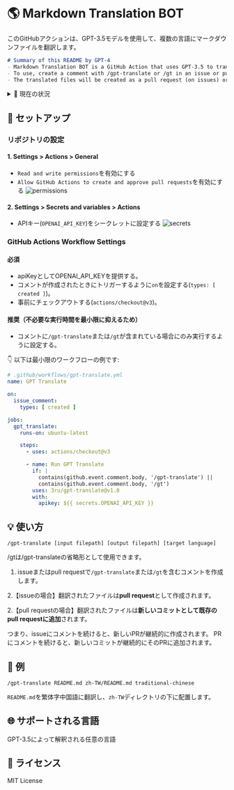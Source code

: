 # 🌎 Markdown Translation BOT

このGitHubアクションは、GPT-3.5モデルを使用して、複数の言語にマークダウンファイルを翻訳します。

```md
# Summary of this README by GPT-4
- Markdown Translation BOT is a GitHub Action that uses GPT-3.5 to translate markdown files into multiple languages.
- To use, create a comment with /gpt-translate or /gt in an issue or pull request, specifying input/output file paths and target language.
- The translated files will be created as a pull request (on issues) or added to the existing pull request as a new commit (on pull requests).
```


<details><summary>🧐 現在の状況</summary>
<p>

- このアクションは、単一のマークダウンファイルの翻訳にのみ対応しています。

- コマンドは、リポジトリに書き込み権限を持つ個人のみが実行できます。

これらの制限により、信頼できない第三者によるAPIの乱用を防止しています。

将来的には、ディレクトリごとの翻訳や複数の選択機能を実装することを検討しています。
</p>
</details> 

## 🔧 セットアップ

### リポジトリの設定

#### 1. Settings > Actions > General

- `Read and write permissions`を有効にする
- `Allow GitHub Actions to create and approve pull requests`を有効にする
![permissions](https://user-images.githubusercontent.com/69892552/228692074-d8d009a8-9272-4023-97b1-3cbc637d5d84.jpg)

#### 2. Settings > Secrets and variables > Actions

- APIキー(`OPENAI_API_KEY`)をシークレットに設定する
![secrets](https://user-images.githubusercontent.com/69892552/228692421-22d7db33-4e32-4f28-b166-45b4d3ce2b11.jpg)


### GitHub Actions Workflow Settings

#### 必須
- apiKeyとしてOPENAI_API_KEYを提供する。
- コメントが作成されたときにトリガーするように`on`を設定する(`types: [ created ]`)。
- 事前にチェックアウトする(`actions/checkout@v3`)。

#### 推奨（不必要な実行時間を最小限に抑えるため）
- コメントに`/gpt-translate`または`/gt`が含まれている場合にのみ実行するように設定する。

👇 以下は最小限のワークフローの例です:
```yaml
# .github/workflows/gpt-translate.yml
name: GPT Translate

on:
  issue_comment:
    types: [ created ]

jobs:
  gpt_translate:
    runs-on: ubuntu-latest

    steps:
      - uses: actions/checkout@v3

      - name: Run GPT Translate
        if: |
          contains(github.event.comment.body, '/gpt-translate') || 
          contains(github.event.comment.body, '/gt')
        uses: 3ru/gpt-translate@v1.0
        with:
          apikey: ${{ secrets.OPENAI_API_KEY }}
```


## 💡 使い方

```
/gpt-translate [input filepath] [output filepath] [target language] 
```
/gtは/gpt-translateの省略形として使用できます。

1. issueまたはpull requestで`/gpt-translate`または`/gt`を含むコメントを作成します。

2.【issueの場合】翻訳されたファイルは**pull request**として作成されます。

2.【pull requestの場合】翻訳されたファイルは**新しいコミットとして既存のpull requestに追加**されます。

つまり、issueにコメントを続けると、新しいPRが継続的に作成されます。
PRにコメントを続けると、新しいコミットが継続的にそのPRに追加されます。

## 📝 例
```
/gpt-translate README.md zh-TW/README.md traditional-chinese
```
`README.md`を繁体字中国語に翻訳し、`zh-TW`ディレクトリの下に配置します。

## 🌐 サポートされる言語
GPT-3.5によって解釈される任意の言語

## 📃 ライセンス
MIT License